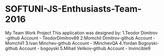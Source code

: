 # SOFTUNI-JS-Enthusiasts-Team-2016
My Team Work Project
This application was designed by:
1.Teodor Dimitrov -github Account - TeodorDimitrov89
2.Momchil Dimitrov-github Account - Momchil1
3.Ivan Minchev-github Account - IMinchevQA
4.Yordan Bogoyski-github Account - bogoyski
5.Mihail Velikov-github Account - Invincible9